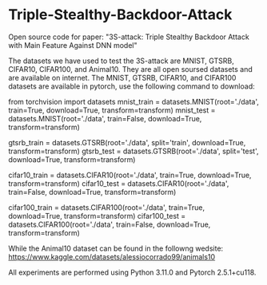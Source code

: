 # Triple-Stealthy-Backdoor-Attack
Open source code for paper: "3S-attack: Triple Stealthy Backdoor Attack with Main Feature Against DNN model"

The datasets we have used to test the 3S-attack are MNIST, GTSRB, CIFAR10, CIFAR100, and Animal10. 
They are all open soursed datasets and are available on internet.
The MNIST, GTSRB, CIFAR10, and CIFAR100 datasets are available in pytorch, use the following command to download:

from torchvision import datasets
mnist_train = datasets.MNIST(root='./data', train=True, download=True, transform=transform)
mnist_test = datasets.MNIST(root='./data', train=False, download=True, transform=transform)

gtsrb_train = datasets.GTSRB(root='./data', split='train', download=True, transform=transform)
gtsrb_test = datasets.GTSRB(root='./data', split='test', download=True, transform=transform)

cifar10_train = datasets.CIFAR10(root='./data', train=True, download=True, transform=transform)
cifar10_test = datasets.CIFAR10(root='./data', train=False, download=True, transform=transform)

cifar100_train = datasets.CIFAR100(root='./data', train=True, download=True, transform=transform)
cifar100_test = datasets.CIFAR100(root='./data', train=False, download=True, transform=transform)

While the Animal10 dataset can be found in the followng wedsite:
https://www.kaggle.com/datasets/alessiocorrado99/animals10

All experiments are performed using Python 3.11.0 and Pytorch 2.5.1+cu118.